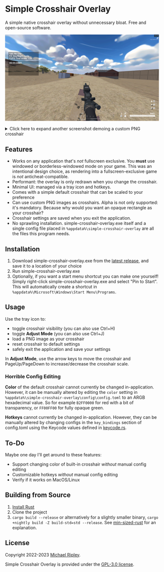 # Simple Crosshair Overlay

A simple native crosshair overlay without unnecessary bloat. Free and open-source software.


![screenshot of the default, simple crosshair in action](screenshots/cross.png)


<details>
<summary>Click here to expand another screenshot demoing a custom PNG crosshair</summary>

![screenshot of a custom PNG crosshair](screenshots/custom.png)

</details>

## Features

- Works on any application that's *not* fullscreen exclusive. You **must** use windowed or borderless-windowed mode on your game. This was an intentional design choice, as rendering into a fullscreen-exclusive game is *not* anticheat-compatible.
- Performant: the overlay is only redrawn when you change the crosshair.
- Minimal UI: managed via a tray icon and hotkeys.
- Comes with a simple default crosshair that can be scaled to your preference
- Can use custom PNG images as crosshairs. Alpha is not only supported: it's mandatory. Because why would you want an opaque rectangle as your crosshair?
- Crosshair settings are saved when you exit the application.
- No sprawling installation. simple-crosshair-overlay.exe itself and a single config file placed in `%appdata%\simple-crosshair-overlay` are all the files this program needs.

## Installation

1. Download simple-crosshair-overlay.exe from the [latest release](https://github.com/zkxs/simple-crosshair-overlay/releases/latest), and save it to a location of your choice
2. Run simple-crosshair-overlay.exe
3. Optionally, if you want a start menu shortcut you can make one yourself! Simply right-click simple-crosshair-overlay.exe and select "Pin to Start". This will automatically create a shortcut in `%appdata%\Microsoft\Windows\Start Menu\Programs`. 

## Usage

Use the tray icon to:

- toggle crosshair visibility (you can also use Ctrl+H)
- toggle **Adjust Mode** (you can also use Ctrl+J)
- load a PNG image as your crosshair
- reset crosshair to default settings
- safely exit the application and save your settings

In **Adjust Mode**, use the arrow keys to move the crosshair and PageUp/PageDown to increase/decrease the crosshair scale.

### Horrible Config Editing

**Color** of the default crosshair cannot currently be changed in-application. However, it can be manually altered by
editing the `color` setting in `%appdata%\simple-crosshair-overlay\config\config.toml` to an ARGB hexadecimal value.
So for example `B2FF0000` for red with a bit of transparency, or `FF00FF00` for fully opaque green.

**Hotkeys** cannot currently be changed in-application. However, they can be manually altered by changing configs in the
`key_bindings` section of config.toml using the Keycode values defined in [keycode.rs](src/hotkey/keycode.rs).

## To-Do

Maybe one day I'll get around to these features:

- Support changing color of built-in crosshair _without_ manual config editing
- Customizable hotkeys _without_ manual config editing
- Verify if it works on MacOS/Linux

<!-- TODO: publish crate
## Installing from Source

1. [Install Rust](https://www.rust-lang.org/tools/install)
2. `cargo install simple-crosshair-overlay`
-->

## Building from Source

1. [Install Rust](https://www.rust-lang.org/tools/install)
2. Clone the project
3. `cargo build --release`
   or alternatively for a slightly smaller binary, `cargo +nightly build -Z build-std=std --release`.
   See [min-sized-rust](https://github.com/johnthagen/min-sized-rust) for an explanation.

## License

Copyright 2022-2023 [Michael Ripley](https://github.com/zkxs).

Simple Crosshair Overlay is provided under the [GPL-3.0 license](LICENSE).
